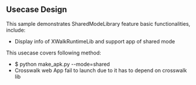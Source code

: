 ## Usecase Design

This sample demonstrates SharedModeLibrary feature basic functionalities, include:

* Display info of XWalkRuntimeLib and support app of shared mode

This usecase covers following method:

* $ python make_apk.py --mode=shared
* Crosswalk web App fail to launch due to it has to depend on crosswalk lib
